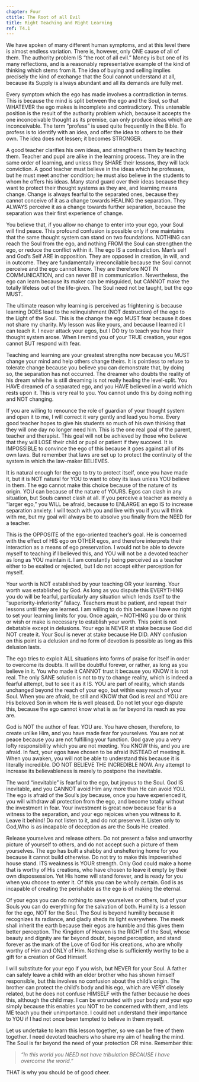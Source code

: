 ```yaml
---
chapter: Four
ctitle: The Root of all Evil
title: Right Teaching and Right Learning
ref: T4.1
---
```


We have spoken of many different human symptoms, and at this level there
is almost endless variation. There is, however, only ONE cause of all of
them. The authority problem IS “the root of all evil.” Money is but one
of its many reflections, and is a reasonably representative example of
the kind of thinking which stems from it. The idea of buying and selling
implies precisely the kind of exchange that the Soul cannot understand
at all, because its Supply is always abundant and all its demands are
fully met.

Every symptom which the ego has made involves a contradiction in terms.
This is because the mind is split between the ego and the Soul, so that
WHATEVER the ego makes is incomplete and contradictory. This untenable
position is the result of the authority problem which, because it
accepts the one inconceivable thought as its premise, can only produce
ideas which are inconceivable. The term “profess” is used quite
frequently in the Bible. To profess is to identify with an idea, and
offer the idea to others to be their own. The idea does not lessen; it
becomes STRONGER.

A good teacher clarifies his own ideas, and strengthens them by teaching
them. Teacher and pupil are alike in the learning process. They are in
the same order of learning, and unless they SHARE their lessons, they
will lack conviction. A good teacher must believe in the ideas which he
professes, but he must meet another condition; he must also believe in
the students to whom he offers his ideas. Many stand guard over their
ideas because they want to protect their thought systems as they are,
and learning means change. Change is always fearful to the separated
ones, because they cannot conceive of it as a
change towards HEALING the separation. They ALWAYS perceive it as a
change towards further separation, because the separation was their
first experience of change.

You believe that, if you allow no change to enter into your ego, your
Soul will find peace. This profound confusion is possible only if one
maintains that the same thought system can stand on two foundations.
NOTHING can reach the Soul from the ego, and nothing FROM the Soul can
strengthen the ego, or reduce the conflict within it. The ego IS a
contradiction. Man’s self and God’s Self ARE in opposition. They are
opposed in creation, in will, and in outcome. They are fundamentally
irreconcilable because the Soul cannot perceive and the ego cannot know.
They are therefore NOT IN COMMUNICATION, and can never BE in
communication. Nevertheless, the ego can learn because its maker can be
misguided, but CANNOT make the totally lifeless out of the
life-given. The Soul need not be taught, but the ego MUST.

The ultimate reason why learning is perceived as frightening is because
learning DOES lead to the relinquishment (NOT destruction) of the ego to
the Light of the Soul. This is the change the ego MUST fear because it
does not share my charity. My lesson was like yours, and because I
learned it I can teach it. I never attack your egos, but I DO try to
teach you how their thought system arose. When I remind you of your TRUE
creation, your egos cannot BUT respond with fear.

Teaching and learning are your greatest strengths now because you MUST
change your mind and help others change theirs. It is pointless to
refuse to tolerate change because you believe you can demonstrate that,
by doing so, the separation has not occurred. The dreamer who doubts the
reality of his dream while he is still dreaming is not really healing
the level-split. You HAVE dreamed of a separated ego, and you HAVE
believed in a world which rests upon it. This is very real to you. You
cannot undo this by doing nothing and NOT changing.

If you are willing to renounce the role of guardian of your thought
system and open it to me, I will correct it very gently and lead you
home. Every good teacher hopes to give his students so much of his own
thinking that they will one day no longer need
him. This is the one real goal of the parent, teacher and therapist. This
goal will not be achieved by those who believe that they will LOSE their
child or pupil or patient if they succeed. It is IMPOSSIBLE to convince
the ego of this because it goes against all of its own laws. But
remember that laws are set up to protect the continuity of the system in
which the law-maker BELIEVES.

It is natural enough for the ego to try to protect itself, once you have
made it, but it is NOT natural for YOU to want to obey its laws unless
YOU believe in them. The ego cannot make this choice because of the
nature of its origin. YOU can because of the nature of YOURS. Egos can
clash in any situation, but Souls cannot clash at all. If you perceive a
teacher as merely a “larger ego,” you WILL be afraid, because to ENLARGE
an ego IS to increase separation anxiety. I will teach with you and live
with you if you will think with me, but my goal will always be to
absolve you finally from the NEED for a teacher.

This is the OPPOSITE of the ego-oriented teacher’s goal. He is concerned
with the effect of HIS ego on OTHER egos, and therefore interprets their
interaction as a means of ego preservation. I would not be able to
devote myself to teaching if I believed this, and YOU will not be a
devoted teacher as long as YOU maintain it. I am constantly being
perceived as a teacher either to be exalted or rejected, but I do not
accept either perception for myself.

Your worth is NOT established by your teaching OR your learning. Your
worth was established by God. As long as you dispute this EVERYTHING you
do will be fearful, particularly any situation which lends itself to the
“superiority-inferiority” fallacy. Teachers must be patient, and repeat
their lessons until they are learned. I am willing to do this because I
have no right to set your learning limits for you. Once again, – NOTHING
you do or think or wish or make is necessary to establish your worth.
This point is not debatable except in delusions. Your ego is NEVER at
stake because God did NOT create it. Your Soul is never at stake because
He DID. ANY confusion on this point is a delusion and no form of
devotion is possible as long as this delusion lasts.

The ego tries to exploit ALL situations into forms of praise for itself
in order to overcome its doubts. It will be doubtful forever, or rather,
as long as you believe in it. You who made it CANNOT trust it
because you KNOW it is not real. The only SANE solution is not to try to
change reality, which is indeed a fearful attempt, but to see it as it
IS. YOU are part of reality, which stands unchanged beyond the reach of
your ego, but within easy reach of your Soul. When you are afraid, be
still and KNOW that God is real and YOU are His beloved Son in whom He
is well pleased. Do not let your ego dispute this, because the ego
cannot know what is as far beyond its reach as you are.

God is NOT the author of fear. YOU are. You have chosen, therefore, to
create unlike Him, and you have made fear for yourselves. You are not at
peace because you are not fulfilling your function. God gave you a very
lofty responsibility which you are not meeting. You KNOW this, and you
are afraid. In fact, your egos have chosen to be afraid INSTEAD of
meeting it. When you awaken, you will not be able to understand this
because it is literally incredible.  DO NOT BELIEVE THE INCREDIBLE NOW.
Any attempt to increase its believableness is merely to postpone the
inevitable.

The word “inevitable” is fearful to the ego, but joyous to the Soul. God
IS inevitable, and you CANNOT avoid Him any more than He can avoid YOU.
The ego is afraid of the Soul’s joy because, once you have experienced
it, you will withdraw all protection from the ego, and become totally
without the investment in fear. Your investment is great now because
fear is a witness to the separation, and your ego rejoices when you
witness to it. Leave it behind! Do not listen to it, and do not preserve
it. Listen only to God,Who is as incapable of deception as are the Souls
He created.

Release yourselves and release others. Do not present a false and
unworthy picture of yourself to others, and do not accept such a picture
of them yourselves. The ego has built a shabby and unsheltering home for
you because it cannot build otherwise. Do not try to make this
impoverished house stand. ITS weakness is YOUR strength. Only God could
make a home that is worthy of His creations, who have chosen to leave it
empty by their own dispossession. Yet His home will stand forever, and
is ready for you when you choose to enter it. Of this you can be wholly
certain. God is as incapable of creating the perishable as the ego is of
making the eternal.

Of your egos you can do nothing to save yourselves or others,
but of your Souls you can do everything for the salvation of both.
Humility is a lesson for the ego, NOT for the Soul. The Soul is beyond
humility because it recognizes its radiance, and gladly sheds its light
everywhere. The meek shall inherit the earth because their egos are
humble and this gives them better perception. The Kingdom of Heaven is
the RIGHT of the Soul, whose beauty and dignity are far beyond doubt,
beyond perception, and stand forever as the mark of the Love of God for
His creations, who are wholly worthy of Him and ONLY of Him. Nothing
else is sufficiently worthy to be a gift for a creation of God Himself.

I will substitute for your ego if you wish, but NEVER for your Soul. A
father can safely leave a child with an elder brother who has shown
himself responsible, but this involves no confusion about the child’s
origin. The brother can protect the child’s body and his ego, which are
VERY closely related, but he does not confuse HIMSELF with the father
because he does this, although the child may. I can be entrusted with
your body and your ego simply because this enables you NOT to be
concerned with them, and lets ME teach you their unimportance. I could
not understand their importance to YOU if I had not once been tempted to
believe in them myself.

Let us undertake to learn this lesson together, so we can be free of
them together. I need devoted teachers who share my aim of healing the
mind. The Soul is far beyond the need of your protection OR mine.
Remember this:

> *“In this world you NEED not have tribulation BECAUSE I have overcome
> the world.”*

THAT is why you should be of good cheer.


